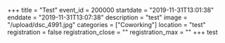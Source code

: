 +++
title = "Test"
event_id = 200000
startdate = "2019-11-31T13:01:38"
enddate = "2019-11-31T13:07:38"
description = "test"
image = "/upload/dsc_4991.jpg"
categories = ["Coworking"]
location = "test"
registration = false
registration_close = ""
registration_max = ""
+++
test

